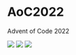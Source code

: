 # AoC2022
Advent of Code 2022

<!--- advent_readme_stars table --->


![](https://img.shields.io/badge/day%20📅-17-blue) ![](https://img.shields.io/badge/stars%20⭐-4-yellow) ![](https://img.shields.io/badge/days%20completed-2-red)
